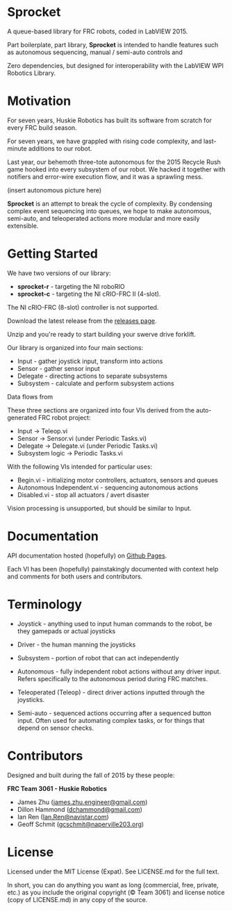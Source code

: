 Sprocket
========
A queue-based library for FRC robots, coded in LabVIEW 2015.

Part boilerplate, part library, **Sprocket** is intended to handle features
such as autonomous sequencing, manual / semi-auto controls and

Zero dependencies, but designed for interoperability with the LabVIEW WPI Robotics Library.

# Motivation
For seven years, Huskie Robotics has built its software from scratch for every
FRC build season.

For seven years, we have grappled with rising code complexity, and last-minute additions to our robot.

Last year, our behemoth three-tote autonomous for the 2015 Recycle Rush game hooked into every subsystem of our robot. We hacked it together with notifiers
and error-wire execution flow, and it was a sprawling mess.

(insert autonomous picture here)

**Sprocket** is an attempt to break the cycle of complexity. By condensing
complex event sequencing into queues, we hope to make autonomous,
semi-auto, and teleoperated actions more modular and more easily extensible.

# Getting Started

We have two versions of our library:
- **sprocket-r** - targeting the NI roboRIO
- **sprocket-c** - targeting the NI cRIO-FRC II (4-slot).

The NI cRIO-FRC (8-slot) controller is not supported.

Download the latest release from the [releases page](https://www.github.com/HuskieRobotics/sprocket/releases).

Unzip and you're ready to start building your swerve drive forklift.

Our library is organized into four main sections:

- Input - gather joystick input, transform into actions
- Sensor - gather sensor input
- Delegate - directing actions to separate subsystems
- Subsystem - calculate and perform subsystem actions

Data flows from

These three sections are organized into four VIs derived from the
auto-generated FRC robot project:
- Input -> Teleop.vi
- Sensor -> Sensor.vi (under Periodic Tasks.vi)
- Delegate -> Delegate.vi (under Periodic Tasks.vi)
- Subsystem logic -> Periodic Tasks.vi

With the following VIs intended for particular uses:
- Begin.vi - initializing motor controllers, actuators, sensors and queues
- Autonomous Independent.vi - sequencing autonomous actions
- Disabled.vi - stop all actuators / avert disaster

Vision processing is unsupported, but should be similar to Input.

# Documentation
API documentation hosted (hopefully) on [Github Pages](HuskieRobotics.github.io/sprocket).

Each VI has been (hopefully) painstakingly documented with context help and
comments for both users and contributors.

# Terminology

- Joystick - anything used to input human commands to the robot, be they
  gamepads or actual joysticks
- Driver - the human manning the joysticks

- Subsystem - portion of robot that can act independently

- Autonomous - fully independent robot actions without any driver input.
  Refers specifically to the autonomous period during FRC matches.
- Teleoperated (Teleop) - direct driver actions inputted through the joysticks.
- Semi-auto - sequenced actions occurring after a sequenced button input.
  Often used for automating complex tasks, or for things that depend on sensor
  checks.

# Contributors

Designed and built during the fall of 2015 by these people:

**FRC Team 3061 - Huskie Robotics**
- James Zhu (james.zhu.engineer@gmail.com)
- Dillon Hammond (dchammond@gmail.com)
- Ian Ren (Ian.Ren@navistar.com)
- Geoff Schmit (gcschmit@naperville203.org)

# License
Licensed under the MIT License (Expat). See LICENSE.md for the full text.

In short, you can do anything you want as long (commercial, free, private, etc.) as you include the original copyright (© Team 3061) and license notice (copy of LICENSE.md) in any copy of the source.
